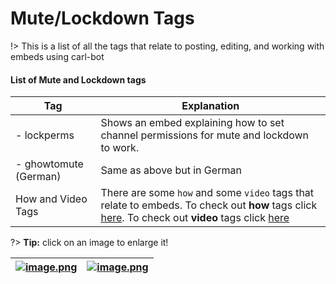 # Mute/Lockdown Tags

!> This is a list of all the tags that relate to posting, editing, and working with embeds using carl-bot

#### List of Mute and Lockdown tags

<!-- prettier-ignore -->
| Tag  | Explanation |
| ---- | ----------- |
| - lockperms | Shows an embed explaining how to set channel permissions for mute and lockdown to work. |
| - ghowtomute (German) | Same as above but in German |
| How and Video Tags | There are some `how` and some `video` tags that relate to embeds. To check out **how** tags click [here](/how-tags). To check out **video** tags click [here](/video-tags) |

?> **Tip:** click on an image to enlarge it!

<!-- prettier-ignore -->
| [![image.png](https://i.postimg.cc/RhqGzxYs/image.png)](https://postimg.cc/Mf21yNqV) | [![image.png](https://i.postimg.cc/hPzMygTh/image.png)](https://postimg.cc/0bvpjTtq) |
| ------------ | ----------------------------- |
